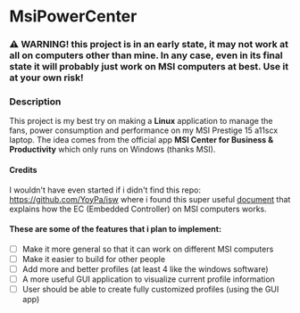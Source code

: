 # MsiPowerCenter
### :warning: **WARNING!** this project is in an early state, it may not work at all on computers other than mine. In any case, even in its final state it will probably just work on MSI computers at best. Use it at your own risk!

### Description
This project is my best try on making a **Linux** application to manage the fans, power consumption and performance on my MSI Prestige 15 a11scx laptop. The idea comes from the official app **MSI Center for Business & Productivity** which only runs on Windows (thanks MSI). 

#### Credits
I wouldn't have even started if i didn't find this repo: https://github.com/YoyPa/isw where i found this super useful [document](https://github.com/YoyPa/isw/blob/master/wiki/msi%20ec.pdf) that explains how the EC (Embedded Controller) on MSI computers works. 

#### These are some of the features that i plan to implement:
- [ ] Make it more general so that it can work on different MSI computers
- [ ] Make it easier to build for other people
- [ ] Add more and better profiles (at least 4 like the windows software)
- [ ] A more useful GUI application to visualize current profile information
- [ ] User should be able to create fully customized profiles (using the GUI app)
